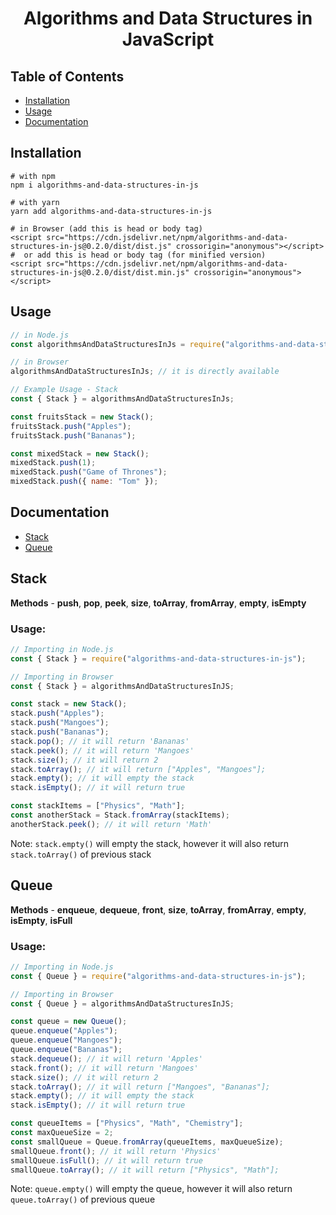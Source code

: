 <h1 align="center">  
    Algorithms and Data Structures in JavaScript  
</h1>

## Table of Contents

- [Installation](#installation)
- [Usage](#usage)
- [Documentation](#documentation)

## Installation

```
# with npm
npm i algorithms-and-data-structures-in-js

# with yarn
yarn add algorithms-and-data-structures-in-js

# in Browser (add this is head or body tag)
<script src="https://cdn.jsdelivr.net/npm/algorithms-and-data-structures-in-js@0.2.0/dist/dist.js" crossorigin="anonymous"></script>
#  or add this is head or body tag (for minified version)
<script src="https://cdn.jsdelivr.net/npm/algorithms-and-data-structures-in-js@0.2.0/dist/dist.min.js" crossorigin="anonymous"></script>
```

## Usage

```javascript
// in Node.js
const algorithmsAndDataStructuresInJs = require("algorithms-and-data-structures-in-js");

// in Browser
algorithmsAndDataStructuresInJs; // it is directly available

// Example Usage - Stack
const { Stack } = algorithmsAndDataStructuresInJs;

const fruitsStack = new Stack();
fruitsStack.push("Apples");
fruitsStack.push("Bananas");

const mixedStack = new Stack();
mixedStack.push(1);
mixedStack.push("Game of Thrones");
mixedStack.push({ name: "Tom" });
```

## Documentation

- [Stack](#stack)
- [Queue](#queue)

## Stack

**Methods** - **push**, **pop**, **peek**, **size**, **toArray**, **fromArray**, **empty**, **isEmpty**

### Usage:

```javascript
// Importing in Node.js
const { Stack } = require("algorithms-and-data-structures-in-js");

// Importing in Browser
const { Stack } = algorithmsAndDataStructuresInJS;

const stack = new Stack();
stack.push("Apples");
stack.push("Mangoes");
stack.push("Bananas");
stack.pop(); // it will return 'Bananas'
stack.peek(); // it will return 'Mangoes'
stack.size(); // it will return 2
stack.toArray(); // it will return ["Apples", "Mangoes"];
stack.empty(); // it will empty the stack
stack.isEmpty(); // it will return true

const stackItems = ["Physics", "Math"];
const anotherStack = Stack.fromArray(stackItems);
anotherStack.peek(); // it will return 'Math'
```

Note: `stack.empty()` will empty the stack, however it will also return `stack.toArray()` of previous stack

## Queue

**Methods** - **enqueue**, **dequeue**, **front**, **size**, **toArray**, **fromArray**, **empty**, **isEmpty**, **isFull**

### Usage:

```javascript
// Importing in Node.js
const { Queue } = require("algorithms-and-data-structures-in-js");

// Importing in Browser
const { Queue } = algorithmsAndDataStructuresInJS;

const queue = new Queue();
queue.enqueue("Apples");
queue.enqueue("Mangoes");
queue.enqueue("Bananas");
stack.dequeue(); // it will return 'Apples'
stack.front(); // it will return 'Mangoes'
stack.size(); // it will return 2
stack.toArray(); // it will return ["Mangoes", "Bananas"];
stack.empty(); // it will empty the stack
stack.isEmpty(); // it will return true

const queueItems = ["Physics", "Math", "Chemistry"];
const maxQueueSize = 2;
const smallQueue = Queue.fromArray(queueItems, maxQueueSize);
smallQueue.front(); // it will return 'Physics'
smallQueue.isFull(); // it will return true
smallQueue.toArray(); // it will return ["Physics", "Math"];
```

Note: `queue.empty()` will empty the queue, however it will also return `queue.toArray()` of previous queue
